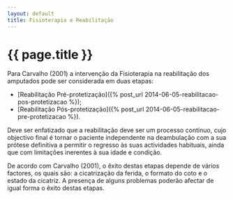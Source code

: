 ```yaml
---
layout: default
title: Fisioterapia e Reabilitação
---
```


# {{ page.title }}

Para Carvalho (2001) a intervenção da Fisioterapia na reabilitação dos amputados pode ser considerada em duas etapas:

* [Reabilitação Pré-protetização]({% post_url 2014-06-05-reabilitacao-pos-protetizacao %});
* [Reabilitação Pós-protetização]({% post_url 2014-06-05-reabilitacao-pre-protetizacao %}).

Deve ser enfatizado que a reabilitação deve ser um processo contínuo, cujo objectivo final é tornar o paciente independente na deambulação com a sua prótese definitiva a permitir o regresso às suas actividades habituais, ainda que com limitações inerentes à sua idade e condição.

De acordo com Carvalho (2001), o êxito destas etapas depende de vários factores, os quais são: a cicatrização da ferida, o formato do coto e o estado da cicatriz. A presença de alguns problemas poderão afectar de igual forma o êxito destas etapas.
